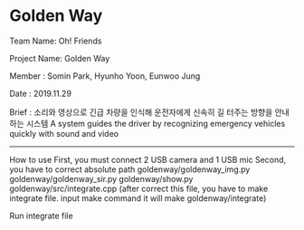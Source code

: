 # Golden Way

Team Name: Oh! Friends

Project Name: Golden Way

Member : Somin Park, Hyunho Yoon, Eunwoo Jung

Date : 2019.11.29

Brief :
소리와 영상으로 긴급 차량을 인식해 운전자에게 신속히 길 터주는 방향을 안내하는 시스템
A system guides the driver by recognizing emergency vehicles quickly with sound and video

----------------------------------------------------------------------------

How to use
First, you must connect 2 USB camera and 1 USB mic
Second, you have to correct absolute path
        goldenway/goldenway_img.py
        goldenway/goldenway_sir.py
        goldenway/show.py
        goldenway/src/integrate.cpp (after correct this file, you have to make integrate file. input make command it will make goldenway/integrate)
        
Run integrate file
